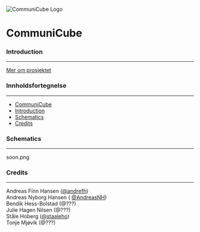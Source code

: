 ![CommuniCube Logo](https://raw.githubusercontent.com/designBuddies/INF1510/master/other/img/logo.png)
# CommuniCube
### Introduction
___
[Mer om prosjektet](http://www.uio.no/studier/emner/matnat/ifi/INF1510/v16/prosjekter/designbuddies/index.html)

### Innholdsfortegnelse
___
* [CommuniCube](#CommuniCube)
* [Introduction](#Introduction)
* [Schematics](#Schematics)
* [Credits](#Credits)

### Schematics
___
soon.png

### Credits
___
Andreas Finn Hansen ([@andrefh](https://github.com/andrefh))  
Andreas Nyborg Hansen ( [@AndreasNH](https://github.com/AndreasNH))  
Bendik Hess-Bolstad (@???)  
Julie Hagen Nilsen (@???)  
Ståle Hoberg ([@staaleho](https://github.com/staaleho))  
Tonje Mjøvik (@???)
